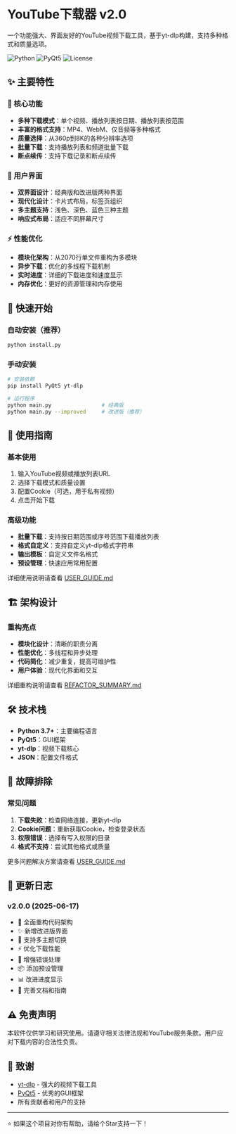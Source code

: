 # YouTube下载器 v2.0

一个功能强大、界面友好的YouTube视频下载工具，基于yt-dlp构建，支持多种格式和质量选项。

![Python](https://img.shields.io/badge/Python-3.7+-blue.svg)
![PyQt5](https://img.shields.io/badge/PyQt5-5.15+-green.svg)
![License](https://img.shields.io/badge/License-MIT-yellow.svg)

## ✨ 主要特性

### 🎯 核心功能
- **多种下载模式**：单个视频、播放列表按日期、播放列表按范围
- **丰富的格式支持**：MP4、WebM、仅音频等多种格式
- **质量选择**：从360p到8K的各种分辨率选项
- **批量下载**：支持播放列表和频道批量下载
- **断点续传**：支持下载记录和断点续传

### 🎨 用户界面
- **双界面设计**：经典版和改进版两种界面
- **现代化设计**：卡片式布局，标签页组织
- **多主题支持**：浅色、深色、蓝色三种主题
- **响应式布局**：适应不同屏幕尺寸

### ⚡ 性能优化
- **模块化架构**：从2070行单文件重构为多模块
- **异步下载**：优化的多线程下载机制
- **实时进度**：详细的下载进度和速度显示
- **内存优化**：更好的资源管理和内存使用

## 🚀 快速开始

### 自动安装（推荐）
```bash
python install.py
```

### 手动安装
```bash
# 安装依赖
pip install PyQt5 yt-dlp

# 运行程序
python main.py                # 经典版
python main.py --improved     # 改进版（推荐）
```

## 📖 使用指南

### 基本使用
1. 输入YouTube视频或播放列表URL
2. 选择下载模式和质量设置
3. 配置Cookie（可选，用于私有视频）
4. 点击开始下载

### 高级功能
- **批量下载**：支持按日期范围或序号范围下载播放列表
- **格式自定义**：支持自定义yt-dlp格式字符串
- **输出模板**：自定义文件名格式
- **预设管理**：快速应用常用配置

详细使用说明请查看 [USER_GUIDE.md](USER_GUIDE.md)

## 🏗️ 架构设计

### 重构亮点
- **模块化设计**：清晰的职责分离
- **性能优化**：多线程和异步处理
- **代码简化**：减少重复，提高可维护性
- **用户体验**：现代化界面和交互

详细重构说明请查看 [REFACTOR_SUMMARY.md](REFACTOR_SUMMARY.md)

## 🛠️ 技术栈

- **Python 3.7+**：主要编程语言
- **PyQt5**：GUI框架
- **yt-dlp**：视频下载核心
- **JSON**：配置文件格式

## 🐛 故障排除

### 常见问题
1. **下载失败**：检查网络连接，更新yt-dlp
2. **Cookie问题**：重新获取Cookie，检查登录状态
3. **权限错误**：选择有写入权限的目录
4. **格式不支持**：尝试其他格式或质量

更多问题解决方案请查看 [USER_GUIDE.md](USER_GUIDE.md)

## 📝 更新日志

### v2.0.0 (2025-06-17)
- 🎉 全面重构代码架构
- ✨ 新增改进版界面
- 🎨 支持多主题切换
- ⚡ 优化下载性能
- 🔧 增强错误处理
- 📦 添加预设管理
- 📊 改进进度显示
- 📖 完善文档和指南

## ⚠️ 免责声明

本软件仅供学习和研究使用。请遵守相关法律法规和YouTube服务条款。用户应对下载内容的合法性负责。

## 🙏 致谢

- [yt-dlp](https://github.com/yt-dlp/yt-dlp) - 强大的视频下载工具
- [PyQt5](https://www.riverbankcomputing.com/software/pyqt/) - 优秀的GUI框架
- 所有贡献者和用户的支持

---

⭐ 如果这个项目对你有帮助，请给个Star支持一下！

